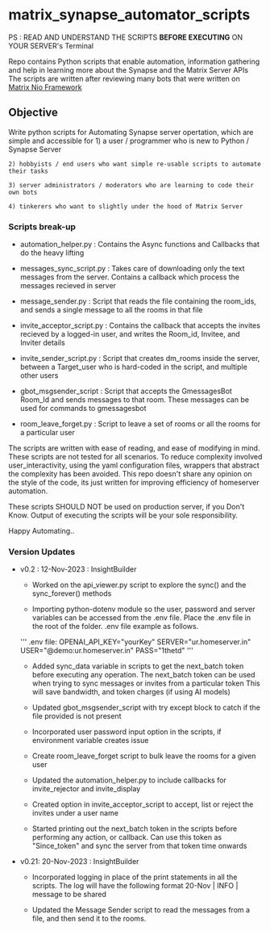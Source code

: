 # matrix_synapse_automator_scripts

PS : READ AND UNDERSTAND THE SCRIPTS **BEFORE EXECUTING** ON YOUR SERVER's Terminal

Repo contains Python scripts that enable automation, information gathering and help in learning more about the Synapse and the Matrix Server APIs
The scripts are written after reviewing many bots that were written on [Matrix Nio Framework](https://matrix-nio.readthedocs.io/)

## Objective

Write python scripts for Automating Synapse server opertation, which are simple and accessible for
    1) a user / programmer who is new to Python / Synapse Server  

    2) hobbyists / end users who want simple re-usable scripts to automate their tasks
    
    3) server administrators / moderators who are learning to code their own bots 

    4) tinkerers who want to slightly under the hood of Matrix Server 

### Scripts break-up

- automation_helper.py : Contains the Async functions and Callbacks that do the heavy lifting

- messages_sync_script.py : Takes care of downloading only the text messages from the server. Contains a callback which process the messages recieved in server

- message_sender.py : Script that reads the file containing the room_ids, and sends a single message to all the rooms in that file

- invite_acceptor_script.py : Contains the callback that accepts the invites recieved by a logged-in user, and writes the Room_id, Invitee, and Inviter details

- invite_sender_script.py : Script that creates dm_rooms inside the server, between a Target_user who is hard-coded in the script, and multiple other users

- gbot_msgsender_script : Script that accepts the GmessagesBot Room_Id and sends messages to that room. These messages can be used for commands to gmessagesbot

- room_leave_forget.py : Script to leave a set of rooms or all the rooms for a particular user

The scripts are written with ease of reading, and ease of modifying in mind. These scripts are not tested for all scenarios. To reduce complexity involved user_interactivity, using the
yaml configuration files, wrappers that abstract the complexity has been avoided. This repo doesn't share any opinion on the style of the code, its just written for improving efficiency
of homeserver automation.

These scripts SHOULD NOT be used on production server, if you Don't Know. Output of executing the scripts will be your sole responsibility.

Happy Automating..

### Version Updates

* v0.2 : 12-Nov-2023 : InsightBuilder

    - Worked on the api_viewer.py script to explore the sync() and the sync_forever() methods 

    - Importing python-dotenv module so the user, password and server variables can be accessed from the .env file. 
    Place the .env file in the root of the folder. .env file example as follows.
    
    ''' 
    .env file:
    OPENAI_API_KEY="yourKey"
    SERVER="ur.homeserver.in"
    USER="@demo:ur.homeserver.in"
    PASS="1thetd"
    '''
    
    - Added sync_data variable in scripts to get the next_batch token before executing any operation. 
    The next_batch token can be used when trying to sync messages or invites from a particular token
    This will save bandwidth, and token charges (if using AI models)

    - Updated gbot_msgsender_script with try except block to catch if the file provided is not present

    - Incorporated user password input option in the scripts, if environment variable creates issue

    - Create room_leave_forget script to bulk leave the rooms for a given user

    - Updated the automation_helper.py to include callbacks for invite_rejector and invite_display
    
    - Created option in invite_acceptor_script to accept, list or reject the invites under a user name

    - Started printing out the next_batch token in the scripts before performing any action, or callback. 
    Can use this token as "Since_token" and sync the server from that token time onwards

* v0.21: 20-Nov-2023 : InsightBuilder

     - Incorporated logging in place of the print statements in all the scripts. The log will have the following 
     format
        20-Nov | INFO | message to be shared
    
    - Updated the Message Sender script to read the messages from a file, and then send it to the rooms.